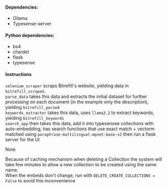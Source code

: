 #### Dependencies:
- Ollama
- Typesense-server

#### Python dependencies:
- bs4
- chardet
- flask
- typesense

#### Instructions 
`selenium_scraper` scraps Bitrefill's website, yielding data in `bitrefill_scraped`.  
`parse_data` takes this data and extracts the initial dataset for further processing on each document (in the example only the description), yielding `bitrefill_parsed`  
`keywords_extractor` takes this data, uses `llama3.2` to extract keywords, yielding `bitrefill_keywords`  
`search_app` then takes this data, add it into typesensee collections with auto-embedding, has search functions that use exact match + vectorm matched using `paraphrase-multilingual-mpnet-base-v2` then run a flask server for the UI  

> [!NOTE]
> Because of caching mechanism when deleting a Collection the system will take few minutes to allow a new collection to be created using the same name.  
> When the embeds don't change, run with `DELETE_CREATE_COLLECTIONS = False` to avoid this inconvenience
